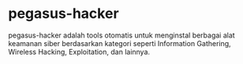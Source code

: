 # pegasus-hacker
pegasus-hacker adalah tools otomatis untuk menginstal berbagai alat keamanan siber berdasarkan kategori seperti Information Gathering, Wireless Hacking, Exploitation, dan lainnya.
